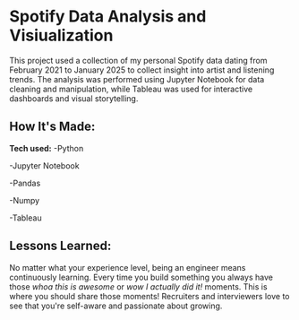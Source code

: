 # Spotify Data Analysis and Visiualization

This project used a collection of my personal Spotify data dating from February 2021 to January 2025 to collect insight into artist and listening trends. The analysis was performed using Jupyter Notebook for data cleaning and manipulation, while Tableau was used for interactive dashboards and visual storytelling.

## How It's Made:

**Tech used:** 
-Python

  -Jupyter Notebook
  
  -Pandas
  
  -Numpy
  
-Tableau

## Lessons Learned:

No matter what your experience level, being an engineer means continuously learning. Every time you build something you always have those *whoa this is awesome* or *wow I actually did it!* moments. This is where you should share those moments! Recruiters and interviewers love to see that you're self-aware and passionate about growing.
